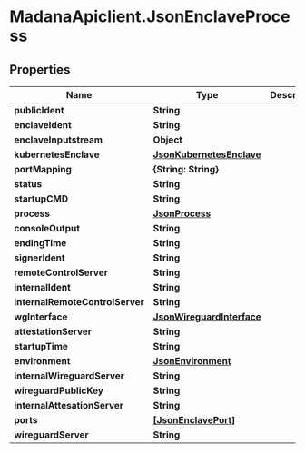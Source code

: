 # MadanaApiclient.JsonEnclaveProcess

## Properties

Name | Type | Description | Notes
------------ | ------------- | ------------- | -------------
**publicIdent** | **String** |  | [optional] 
**enclaveIdent** | **String** |  | [optional] 
**enclaveInputstream** | **Object** |  | [optional] 
**kubernetesEnclave** | [**JsonKubernetesEnclave**](JsonKubernetesEnclave.md) |  | [optional] 
**portMapping** | **{String: String}** |  | [optional] 
**status** | **String** |  | [optional] 
**startupCMD** | **String** |  | [optional] 
**process** | [**JsonProcess**](JsonProcess.md) |  | [optional] 
**consoleOutput** | **String** |  | [optional] 
**endingTime** | **String** |  | [optional] 
**signerIdent** | **String** |  | [optional] 
**remoteControlServer** | **String** |  | [optional] 
**internalIdent** | **String** |  | [optional] 
**internalRemoteControlServer** | **String** |  | [optional] 
**wgInterface** | [**JsonWireguardInterface**](JsonWireguardInterface.md) |  | [optional] 
**attestationServer** | **String** |  | [optional] 
**startupTime** | **String** |  | [optional] 
**environment** | [**JsonEnvironment**](JsonEnvironment.md) |  | [optional] 
**internalWireguardServer** | **String** |  | [optional] 
**wireguardPublicKey** | **String** |  | [optional] 
**internalAttesationServer** | **String** |  | [optional] 
**ports** | [**[JsonEnclavePort]**](JsonEnclavePort.md) |  | [optional] 
**wireguardServer** | **String** |  | [optional] 


